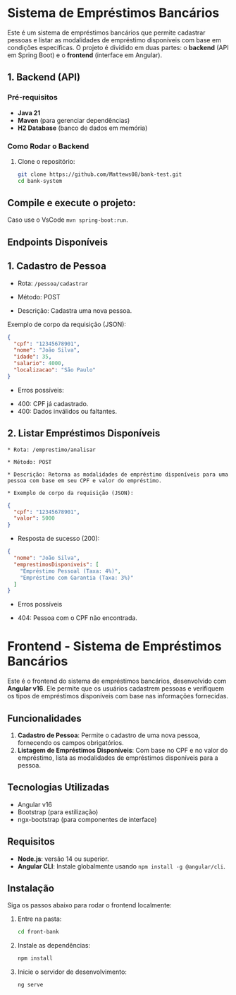 # Sistema de Empréstimos Bancários

Este é um sistema de empréstimos bancários que permite cadastrar pessoas e listar as modalidades de empréstimo disponíveis com base em condições específicas. O projeto é dividido em duas partes: o **backend** (API em Spring Boot) e o **frontend** (interface em Angular).

## 1. Backend (API)

### Pré-requisitos

- **Java 21**
- **Maven** (para gerenciar dependências)
- **H2 Database** (banco de dados em memória)

### Como Rodar o Backend

1. Clone o repositório:

   ```bash
   git clone https://github.com/Mattews08/bank-test.git
   cd bank-system
   ```

## Compile e execute o projeto:

Caso use o VsCode `mvn spring-boot:run`.

## Endpoints Disponíveis

## 1. Cadastro de Pessoa

- Rota: `/pessoa/cadastrar`

- Método: POST

- Descrição: Cadastra uma nova pessoa.

Exemplo de corpo da requisição (JSON):

```json
{
  "cpf": "12345678901",
  "nome": "João Silva",
  "idade": 35,
  "salario": 4000,
  "localizacao": "São Paulo"
}
```

- Erros possíveis:

* 400: CPF já cadastrado.
* 400: Dados inválidos ou faltantes.

## 2. Listar Empréstimos Disponíveis

    * Rota: /emprestimo/analisar

    * Método: POST

    * Descrição: Retorna as modalidades de empréstimo disponíveis para uma pessoa com base em seu CPF e valor do empréstimo.

    * Exemplo de corpo da requisição (JSON):

```json
{
  "cpf": "12345678901",
  "valor": 5000
}
```

- Resposta de sucesso (200):

```json
{
  "nome": "João Silva",
  "emprestimosDisponiveis": [
    "Empréstimo Pessoal (Taxa: 4%)",
    "Empréstimo com Garantia (Taxa: 3%)"
  ]
}
```

- Erros possíveis

* 404: Pessoa com o CPF não encontrada.

# Frontend - Sistema de Empréstimos Bancários

Este é o frontend do sistema de empréstimos bancários, desenvolvido com **Angular v16**. Ele permite que os usuários cadastrem pessoas e verifiquem os tipos de empréstimos disponíveis com base nas informações fornecidas.

## Funcionalidades

1. **Cadastro de Pessoa**: Permite o cadastro de uma nova pessoa, fornecendo os campos obrigatórios.
2. **Listagem de Empréstimos Disponíveis**: Com base no CPF e no valor do empréstimo, lista as modalidades de empréstimos disponíveis para a pessoa.

## Tecnologias Utilizadas

- Angular v16
- Bootstrap (para estilização)
- ngx-bootstrap (para componentes de interface)

## Requisitos

- **Node.js**: versão 14 ou superior.
- **Angular CLI**: Instale globalmente usando `npm install -g @angular/cli`.

## Instalação

Siga os passos abaixo para rodar o frontend localmente:

1. Entre na pasta:

   ```bash
   cd front-bank
   ```

2. Instale as dependências:

   ```bash
   npm install
   ```

3. Inicie o servidor de desenvolvimento:

   ```bash
   ng serve

   ```

```

```
